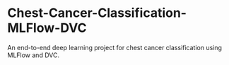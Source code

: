 # Chest-Cancer-Classification-MLFlow-DVC
An end-to-end deep learning project for chest cancer classification using MLFlow and DVC.
